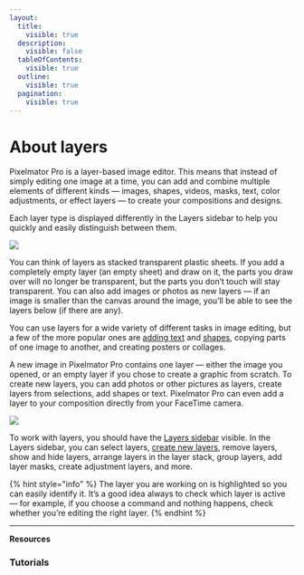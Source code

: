 ```yaml
---
layout:
  title:
    visible: true
  description:
    visible: false
  tableOfContents:
    visible: true
  outline:
    visible: true
  pagination:
    visible: true
---
```


# About layers

Pixelmator Pro is a layer-based image editor. This means that instead of simply editing one image at a time, you can add and combine multiple elements of different kinds — images, shapes, videos, masks, text, color adjustments, or effect layers — to create your compositions and designs.

Each layer type is displayed differently in the Layers sidebar to help you quickly and easily distinguish between them.

![](https://help.pixelmator.com/pixelmator-pro/3.5/assets/English/1653045214000.png)

You can think of layers as stacked transparent plastic sheets. If you add a completely empty layer (an empty sheet) and draw on it, the parts you draw over will no longer be transparent, but the parts you don’t touch will stay transparent. You can also add images or photos as new layers — if an image is smaller than the canvas around the image, you’ll be able to see the layers below (if there are any).

You can use layers for a wide variety of different tasks in image editing, but a few of the more popular ones are [adding text](../.gitbook/assets/925) and [shapes](../.gitbook/assets/774), copying parts of one image to another, and creating posters or collages.

A new image in Pixelmator Pro contains one layer — either the image you opened, or an empty layer if you chose to create a graphic from scratch. To create new layers, you can add photos or other pictures as layers, create layers from selections, add shapes or text. Pixelmator Pro can even add a layer to your composition directly from your FaceTime camera.

![](https://help.pixelmator.com/pixelmator-pro/3.5/assets/English/1652705362000.jpeg)

To work with layers, you should have the [Layers sidebar](https://about/support/guide/pixelmator-pro/#glossary) visible. In the Layers sidebar, you can select layers, [create new layers](../.gitbook/assets/659), remove layers, show and hide layers, arrange layers in the layer stack, group layers, add layer masks, create adjustment layers, and more.

{% hint style="info" %}
The layer you are working on is highlighted so you can easily identify it. It’s a good idea always to check which layer is active — for example, if you choose a command and nothing happens, check whether you’re editing the right layer.
{% endhint %}

***

**Resources**

### Tutorials
